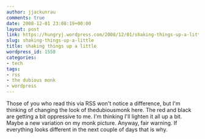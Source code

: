 ```yaml
---
author: jjackunrau
comments: true
date: 2008-12-01 23:08:19+00:00
layout: post
link: https://hungryj.wordpress.com/2008/12/01/shaking-things-up-a-little/
slug: shaking-things-up-a-little
title: shaking things up a little
wordpress_id: 1558
categories:
- tech
tags:
- rss
- the dubious monk
- wordpress
---
```


Those of you who read this via RSS won't notice a difference, but I'm thinking of changing the look of thedubiousmonk here.  The red and black are getting a bit oppressive to me. I'm thinking I'll lighten it all up a bit. Maybe a new variation on my monk picture. Anyway, fair warning. If everything looks different in the next couple of days that is why.
